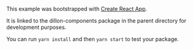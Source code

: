 This example was bootstrapped with [Create React App](https://github.com/facebook/create-react-app).

It is linked to the dillon-components package in the parent directory for development purposes.

You can run `yarn install` and then `yarn start` to test your package.
